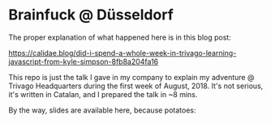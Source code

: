 # Brainfuck @ Düsseldorf

The proper explanation of what happened here is in this blog post:

https://calidae.blog/did-i-spend-a-whole-week-in-trivago-learning-javascript-from-kyle-simpson-8fb8a204fa16

This repo is just the talk I gave in my company to explain my adventure @ 
Trivago Headquarters during the first week of August, 2018. It's not serious,
it's written in Catalan, and I prepared the talk in ~8 mins.

By the way, slides are available here, because potatoes:

